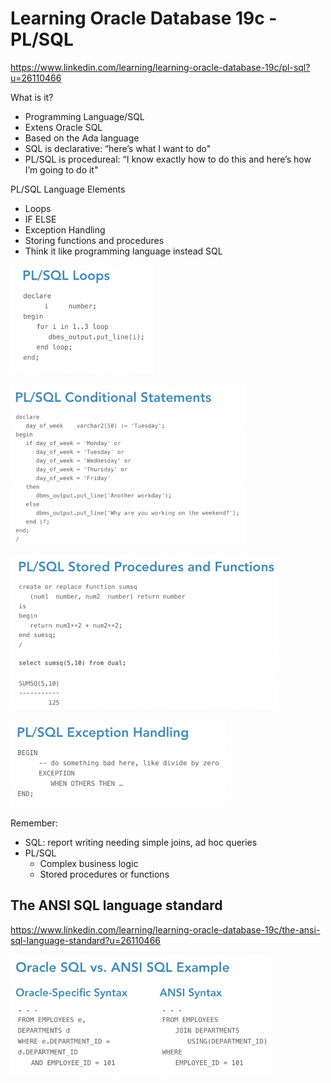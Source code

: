 # Learning Oracle Database 19c - PL/SQL



https://www.linkedin.com/learning/learning-oracle-database-19c/pl-sql?u=26110466

What is it?

- Programming Language/SQL
- Extens Oracle SQL
- Based on the Ada language
- SQL is declarative: “here’s what I want to do"
- PL/SQL is procedureal: “I know exactly how to do this and here’s how I’m going to do it"

PL/SQL Language Elements

- Loops
- IF ELSE
- Exception Handling
- Storing functions and procedures
- Think it like programming language instead SQL

![pl1](img/pl_sql/pl1.png)

![pl2](img/pl_sql/pl2.png)

![pl3](img/pl_sql/pl3.png)

![pl4](img/pl_sql/pl4.png)

Remember:

- SQL: report writing needing simple joins, ad hoc queries
- PL/SQL
  - Complex business logic
  - Stored procedures or functions

## The ANSI SQL language standard

https://www.linkedin.com/learning/learning-oracle-database-19c/the-ansi-sql-language-standard?u=26110466

![pl5](img/pl_sql/pl5.png)